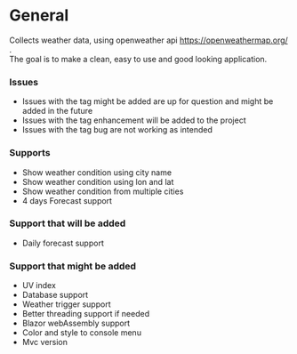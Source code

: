 # General
Collects weather data, using openweather api https://openweathermap.org/ . <br/>The goal is to make a clean, easy to use and good looking application.


### Issues
- Issues with the tag might be added are up for question and might be added in the future
- Issues with the tag enhancement will be added to the project
- Issues with the tag bug are not working as intended

### Supports
- Show weather condition using city name
- Show weather condition using lon and lat
- Show weather condition from multiple cities
- 4 days Forecast support

### Support that will be added 
- Daily forecast support

### Support that might be added
-  UV index
-  Database support
-  Weather trigger support
-  Better threading support if needed
-  Blazor webAssembly support
-  Color and style to console menu
-  Mvc version 
